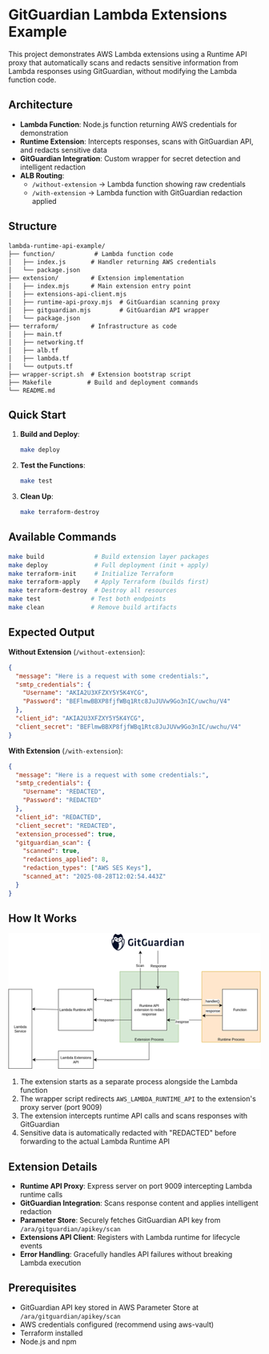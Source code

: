 # GitGuardian Lambda Extensions Example

This project demonstrates AWS Lambda extensions using a Runtime API proxy that automatically scans and redacts sensitive information from Lambda responses using GitGuardian, without modifying the Lambda function code.

## Architecture

- **Lambda Function**: Node.js function returning AWS credentials for demonstration
- **Runtime Extension**: Intercepts responses, scans with GitGuardian API, and redacts sensitive data 
- **GitGuardian Integration**: Custom wrapper for secret detection and intelligent redaction
- **ALB Routing**: 
  - `/without-extension` → Lambda function showing raw credentials
  - `/with-extension` → Lambda function with GitGuardian redaction applied

## Structure

```
lambda-runtime-api-example/
├── function/           # Lambda function code
│   ├── index.js       # Handler returning AWS credentials
│   └── package.json
├── extension/         # Extension implementation
│   ├── index.mjs      # Main extension entry point
│   ├── extensions-api-client.mjs
│   ├── runtime-api-proxy.mjs  # GitGuardian scanning proxy
│   ├── gitguardian.mjs        # GitGuardian API wrapper
│   └── package.json
├── terraform/         # Infrastructure as code
│   ├── main.tf
│   ├── networking.tf
│   ├── alb.tf
│   ├── lambda.tf
│   └── outputs.tf
├── wrapper-script.sh  # Extension bootstrap script
├── Makefile          # Build and deployment commands
└── README.md
```

## Quick Start

1. **Build and Deploy**:
   ```bash
   make deploy
   ```

2. **Test the Functions**:
   ```bash
   make test
   ```

3. **Clean Up**:
   ```bash
   make terraform-destroy
   ```

## Available Commands

```bash
make build              # Build extension layer packages
make deploy             # Full deployment (init + apply)
make terraform-init     # Initialize Terraform
make terraform-apply    # Apply Terraform (builds first)
make terraform-destroy  # Destroy all resources
make test              # Test both endpoints
make clean             # Remove build artifacts
```

## Expected Output

**Without Extension** (`/without-extension`):
```json
{
  "message": "Here is a request with some credentials:",
  "smtp_credentials": {
    "Username": "AKIA2U3XFZXY5Y5K4YCG",
    "Password": "BEFlmwBBXP8fjfWBq1Rtc8JuJUVw9Go3nIC/uwchu/V4"
  },
  "client_id": "AKIA2U3XFZXY5Y5K4YCG",
  "client_secret": "BEFlmwBBXP8fjfWBq1Rtc8JuJUVw9Go3nIC/uwchu/V4"
}
```

**With Extension** (`/with-extension`):
```json
{
  "message": "Here is a request with some credentials:",
  "smtp_credentials": {
    "Username": "REDACTED",
    "Password": "REDACTED"
  },
  "client_id": "REDACTED",
  "client_secret": "REDACTED",
  "extension_processed": true,
  "gitguardian_scan": {
    "scanned": true,
    "redactions_applied": 8,
    "redaction_types": ["AWS SES Keys"],
    "scanned_at": "2025-08-28T12:02:54.443Z"
  }
}
```

## How It Works

![Extension Architecture](images/extensions.png)

1. The extension starts as a separate process alongside the Lambda function
2. The wrapper script redirects `AWS_LAMBDA_RUNTIME_API` to the extension's proxy server (port 9009)
3. The extension intercepts runtime API calls and scans responses with GitGuardian
4. Sensitive data is automatically redacted with "REDACTED" before forwarding to the actual Lambda Runtime API

## Extension Details

- **Runtime API Proxy**: Express server on port 9009 intercepting Lambda runtime calls
- **GitGuardian Integration**: Scans response content and applies intelligent redaction
- **Parameter Store**: Securely fetches GitGuardian API key from `/ara/gitguardian/apikey/scan`
- **Extensions API Client**: Registers with Lambda runtime for lifecycle events
- **Error Handling**: Gracefully handles API failures without breaking Lambda execution

## Prerequisites

- GitGuardian API key stored in AWS Parameter Store at `/ara/gitguardian/apikey/scan`
- AWS credentials configured (recommend using aws-vault)
- Terraform installed
- Node.js and npm